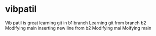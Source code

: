 # vibpatil
Vib patil is great
learning git in b1 branch
Learning git from branch b2
Modifying main
inserting new line from b2
Modifying mai
Moifying main